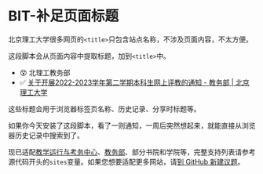# BIT-补足页面标题

北京理工大学很多网页的`<title>`只包含站点名称，不涉及页面内容，不太方便。

这段脚本会从页面内容中提取标题，加到`<title>`中。

- 😵 北理工教务部
- ✅ [关于开展2022-2023学年第二学期本科生网上评教的通知 - 教务部 | 北京理工大学](https://jwb.bit.edu.cn/tzgg/429076c7f16a4c3ea3ea8c274c482306.htm)

这些标题会用于浏览器标签页名称、历史记录、分享时标题等。

如果你今天安装了这段脚本，看了一则通知，一周后突然想起来，就能直接从浏览器历史记录中搜索到了。

现已适配[教学运行与考务中心](https://jxzx.bit.edu.cn/)、[教务部](https://jwb.bit.edu.cn/)、部分书院和学院等，完整支持列表请参考源代码开头的`sites`变量。如果您想要适配更多网站，请[到 GitHub 新建议题][new-issue]。

[new-issue]: https://github.com/YDX-2147483647/BIT-enhanced/issues/new?title=%E3%80%90BIT-%E8%A1%A5%E8%B6%B3%E9%A1%B5%E9%9D%A2%E6%A0%87%E9%A2%98%E3%80%91%E9%80%82%E9%85%8D%E2%96%A1%E2%96%A1&body=%E5%B8%8C%E6%9C%9B%E6%94%AF%E6%8C%81%E2%96%A1%E2%96%A1%EF%BC%8C%E4%BE%8B%E5%A6%82%20%E2%97%8B%E2%97%8B.bit.edu.cn/%E2%97%8B%E2%97%8B.htm%20%E3%80%82 "New Issue · YDX-2147483647/BIT-enhanced"
